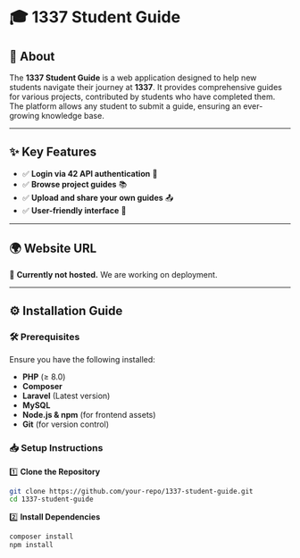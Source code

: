 # 🎓 1337 Student Guide  

## 📜 About  
The **1337 Student Guide** is a web application designed to help new students navigate their journey at **1337**. It provides comprehensive guides for various projects, contributed by students who have completed them. The platform allows any student to submit a guide, ensuring an ever-growing knowledge base.  

---

## ✨ Key Features  
- ✅ **Login via 42 API authentication** 🔑  
- ✅ **Browse project guides** 📚  
- ✅ **Upload and share your own guides** 📤  
- ✅ **User-friendly interface** 🎨  

---

## 🌍 Website URL  
🚧 **Currently not hosted.** We are working on deployment.  

---

## ⚙️ Installation Guide  

### 🛠 Prerequisites  
Ensure you have the following installed:  
- **PHP** (≥ 8.0)  
- **Composer**  
- **Laravel** (Latest version)  
- **MySQL**  
- **Node.js & npm** (for frontend assets)  
- **Git** (for version control)  

### 📥 Setup Instructions  

1️⃣ **Clone the Repository**  
```bash
git clone https://github.com/your-repo/1337-student-guide.git
cd 1337-student-guide
```
2️⃣ **Install Dependencies**
```bash
composer install
npm install
```
